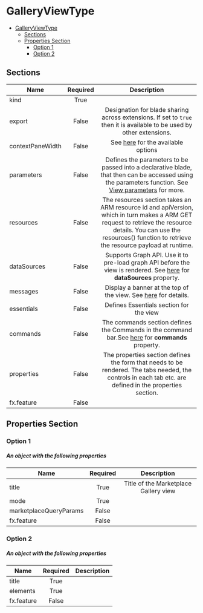 <a name="galleryviewtype"></a>
# GalleryViewType
* [GalleryViewType](#galleryviewtype)
    * [Sections](#galleryviewtype-sections)
    * [Properties Section](#galleryviewtype-properties-section)
        * [Option 1](#galleryviewtype-properties-section-option-1)
        * [Option 2](#galleryviewtype-properties-section-option-2)

<a name="galleryviewtype-sections"></a>
## Sections
| Name | Required | Description
| ---|:--:|:--:|
|kind|True|
|export|False|Designation for blade sharing across extensions. If set to `true` then it is available to be used by other extensions.
|contextPaneWidth|False|See [here](dx-enum-contextPaneWidth.md ) for the available options
|parameters|False|Defines the parameters to be passed into a declarative blade, that then can be accessed using the parameters function. See [View parameters](dx-viewTypeParameters.md) for more.
|resources|False|The resources section takes an ARM resource id and apiVersion, which in turn makes a ARM GET request to retrieve the resource details. You can use the resources() function to retrieve the resource payload at runtime.
|dataSources|False|Supports Graph API. Use it to pre-load graph API before the view is rendered. See [here](dx-viewTypeDataSources.md) for **dataSources** property.
|messages|False|Display a banner at the top of the view. See [here](dx-enum-viewTypeMessages-items-kind.md) for details.
|essentials|False|Defines Essentials section for the view
|commands|False|The commands section defines the Commands in the command bar.See [here](dx-viewTypeCommands.md) for **commands** property.
|properties|False|The properties section defines the form that needs to be rendered. The tabs needed, the controls in each tab etc. are defined in the properties section.
|fx.feature|False|
<a name="galleryviewtype-properties-section"></a>
## Properties Section
<a name="galleryviewtype-properties-section-option-1"></a>
### Option 1
<a name="galleryviewtype-properties-section-option-1-an-object-with-the-following-properties"></a>
##### An object with the following properties
| Name | Required | Description
| ---|:--:|:--:|
|title|True|Title of the Marketplace Gallery view
|mode|True|
|marketplaceQueryParams|False|
|fx.feature|False|
<a name="galleryviewtype-properties-section-option-2"></a>
### Option 2
<a name="galleryviewtype-properties-section-option-2-an-object-with-the-following-properties-1"></a>
##### An object with the following properties
| Name | Required | Description
| ---|:--:|:--:|
|title|True|
|elements|True|
|fx.feature|False|
